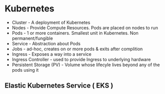 # Kubernetes

* Cluster - A deployment of Kubernetes
* Nodes - Provide Compute Resources. Pods are placed on nodes to run
* Pods - 1 or more containers. Smallest unit in Kubernetes. Non permanent/fungible
* Service - Abstraction about Pods
* Jobs - ad-hoc, creates on or more pods & exits after complition
* Ingress - Exposes a way into a service
* Ingress Controller - used to provide Ingress to underlying hardware
* Persistent Storage (PV) - Volume whose lifecyle lives beyond any of the pods using it

## Elastic Kubernetes Service ( EKS )